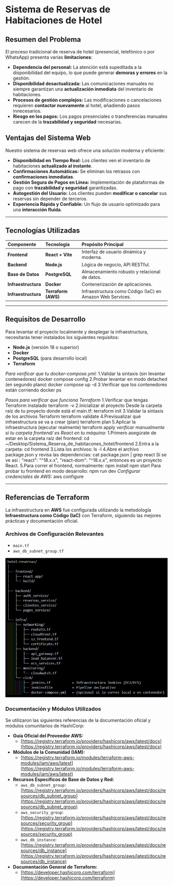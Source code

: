 # Sistema de Reservas de Habitaciones de Hotel

## Resumen del Problema

El proceso tradicional de reserva de hotel (presencial, telefónico o por WhatsApp) presenta varias **limitaciones**:

- **Dependencia del personal:** La atención está supeditada a la disponibilidad del equipo, lo que puede generar **demoras y errores** en la gestión.
- **Disponibilidad desactualizada:** Las comunicaciones manuales no siempre garantizan una **actualización inmediata** del inventario de habitaciones.
- **Procesos de gestión complejos:** Las modificaciones o cancelaciones requieren **contactar nuevamente** al hotel, añadiendo pasos innecesarios.
- **Riesgo en los pagos:** Los pagos presenciales o transferencias manuales carecen de la **trazabilidad y seguridad** necesarias.

## Ventajas del Sistema Web

Nuestro sistema de reservas web ofrece una solución moderna y eficiente:

- **Disponibilidad en Tiempo Real:** Los clientes ven el inventario de habitaciones **actualizado al instante**.
- **Confirmaciones Automáticas:** Se eliminan los retrasos con **confirmaciones inmediatas**.
- **Gestión Segura de Pagos en Línea:** Implementación de plataformas de pago con **trazabilidad y seguridad** garantizadas.
- **Autogestión del Usuario:** Los clientes pueden **modificar o cancelar** sus reservas sin depender de terceros.
- **Experiencia Rápida y Confiable:** Un flujo de usuario optimizado para una **interacción fluida**.

---

## Tecnologías Utilizadas

| Componente          | Tecnología          | Propósito Principal                                       |
| :------------------ | :------------------ | :-------------------------------------------------------- |
| **Frontend**        | **React + Vite**    | Interfaz de usuario dinámica y moderna.                   |
| **Backend**         | **Node.js**         | Lógica de negocio, API RESTful.                           |
| **Base de Datos**   | **PostgreSQL**      | Almacenamiento robusto y relacional de datos.             |
| **Infraestructura** | **Docker**          | Contenerización de aplicaciones.                          |
| **Infraestructura** | **Terraform (AWS)** | Infraestructura como Código (IaC) en Amazon Web Services. |

---

## Requisitos de Desarrollo

Para levantar el proyecto localmente y desplegar la infraestructura, necesitarás tener instalados los siguientes requisitos:

- **Node.js** (versión 18 o superior)
- **Docker**
- **PostgreSQL** (para desarrollo local)
- **Terraform**

_Para verificar que tu docker-compose.yml:_
1.Validar la sintaxis (sin levantar contenedores)
docker compose config
2.Probar levantar en modo detached (en segundo plano)
docker compose up -d
3.Verificar que los contenedores están corriendo
docker ps

_Pasos para verificar que funciona Terraform_
1.Verificar que tengas Terraform instalado
terraform -v
2.Inicializar el proyecto
Desde la carpeta raíz de tu proyecto donde está el main.tf:
terraform init
3.Validar la sintaxis de los archivos Terraform
terraform validate
4.Previsualizar qué infraestructura se va a crear (plan)
terraform plan
5.Aplicar la infraestructura (ejecutar realmente)
terraform apply
_verificar manualmente si tu carpeta frontend/ es React en tu máquina:_
1.Primero asegúrate de estar en la carpeta raíz del frontend:
cd ~/Desktop/Sistema_Reserva_de_habitacones_hotel/frontend
2.Entra a la carpeta:
cd frontend
3.Lista los archivos:
ls -l
4.Abre el archivo package.json y revisa las dependencias:
cat package.json | grep react
Si se ve asi :
"react": "^18.x.x",
"react-dom": "^18.x.x",
entonces es un proyecto React.
5.Para correr el frontend, normalmente:
npm install
npm start
Para probar tu frontend en modo desarrollo:
npm run dev
_Configurar credenciales de AWS:_
aws configure

---

## Referencias de Terraform

La infraestructura en **AWS** fue configurada utilizando la metodología **Infraestructura como Código (IaC)** con Terraform, siguiendo las mejores prácticas y documentación oficial.

### Archivos de Configuración Relevantes

- `main.tf`
- `aws_db_subnet_group.tf`

![alt text](image.png)

### Documentación y Módulos Utilizados

Se utilizaron las siguientes referencias de la documentación oficial y módulos comunitarios de HashiCorp:

- **Guía Oficial del Proveedor AWS:**
  - [https://registry.terraform.io/providers/hashicorp/aws/latest/docs](https://registry.terraform.io/providers/hashicorp/aws/latest/docs)
- **Módulos de la Comunidad (IAM):**
  - [https://registry.terraform.io/modules/terraform-aws-modules/iam/aws/latest](https://registry.terraform.io/modules/terraform-aws-modules/iam/aws/latest)
- **Recursos Específicos de Base de Datos y Red:**
  - `aws_db_subnet_group`: [https://registry.terraform.io/providers/hashicorp/aws/latest/docs/resources/db_subnet_group](https://registry.terraform.io/providers/hashicorp/aws/latest/docs/resources/db_subnet_group)
  - `aws_security_group`: [https://registry.terraform.io/providers/hashicorp/aws/latest/docs/resources/security_group](https://registry.terraform.io/providers/hashicorp/aws/latest/docs/resources/security_group)
  - `aws_db_instance`: [https://registry.terraform.io/providers/hashicorp/aws/latest/docs/resources/db_instance](https://registry.terraform.io/providers/hashicorp/aws/latest/docs/resources/db_instance)
- **Documentación General de Terraform:**
  - [https://developer.hashicorp.com/terraform](https://developer.hashicorp.com/terraform)
